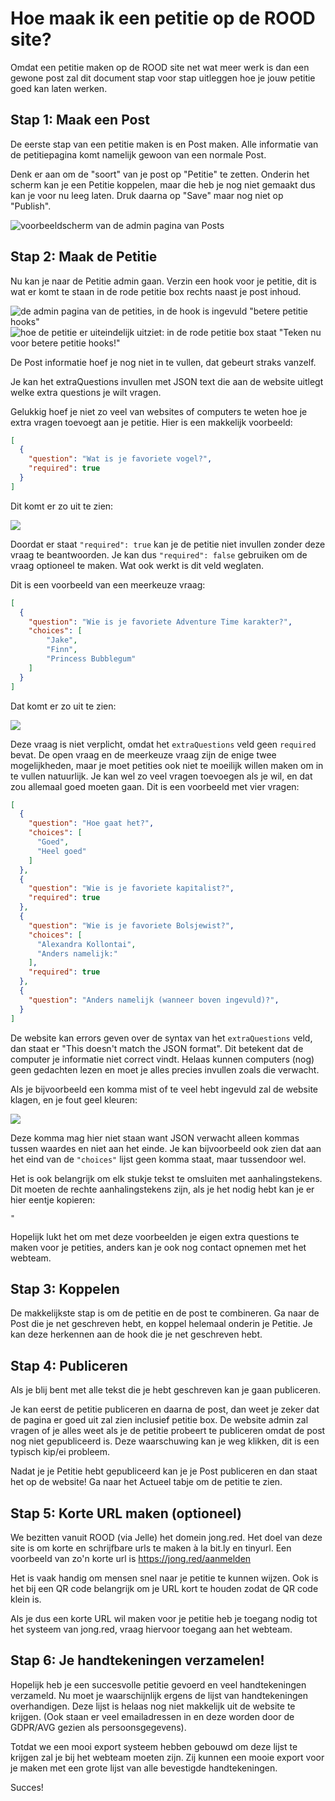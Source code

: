 # Hoe maak ik een petitie op de ROOD site?

Omdat een petitie maken op de ROOD site net wat meer werk is dan een gewone post
zal dit document stap voor stap uitleggen hoe je jouw petitie goed kan laten
werken.


## Stap 1: Maak een Post

De eerste stap van een petitie maken is en Post maken. Alle informatie van de
petitiepagina komt namelijk gewoon van een normale Post.

Denk er aan om de "soort" van je post op "Petitie" te zetten. Onderin het scherm kan je een Petitie koppelen, maar die heb je nog niet gemaakt dus kan je voor nu leeg laten. Druk daarna op "Save" maar nog niet op "Publish".

![voorbeeldscherm van de admin pagina van Posts](howto-petitie-1.png)


## Stap 2: Maak de Petitie

Nu kan je naar de Petitie admin gaan. Verzin een hook voor je petitie, dit
is wat er komt te staan in de rode petitie box rechts naast je post inhoud.

![de admin pagina van de petities, in de hook is ingevuld "betere petitie hooks"](howto-petitie-2.png)
![hoe de petitie er uiteindelijk uitziet: in de rode petitie box staat "Teken nu voor betere petitie hooks!"](howto-petitie-3.png)

De Post informatie hoef je nog niet in te vullen, dat gebeurt straks vanzelf.

Je kan het extraQuestions invullen met JSON text die aan de website uitlegt
welke extra questions je wilt vragen.

Gelukkig hoef je niet zo veel van websites of computers te weten hoe je extra
vragen toevoegt aan je petitie. Hier is een makkelijk voorbeeld:

```json
[
  {
    "question": "Wat is je favoriete vogel?",
    "required": true
  }
]
```

Dit komt er zo uit te zien:

![](howto-petitie-4.png)

Doordat er staat `"required": true` kan je de petitie niet invullen zonder
deze vraag te beantwoorden. Je kan dus `"required": false` gebruiken om
de vraag optioneel te maken. Wat ook werkt is dit veld weglaten.

Dit is een voorbeeld van een meerkeuze vraag:

```json
[
  {
    "question": "Wie is je favoriete Adventure Time karakter?",
    "choices": [
        "Jake",
        "Finn",
        "Princess Bubblegum"
    ]
  }
]
```

Dat komt er zo uit te zien:

![](howto-petitie-5.png)

Deze vraag is niet verplicht, omdat het `extraQuestions` veld geen `required`
bevat. De open vraag en de meerkeuze vraag zijn de enige twee mogelijkheden,
maar je moet petities ook niet te moeilijk willen maken om in te vullen
natuurlijk. Je kan wel zo veel vragen toevoegen als je wil, en dat zou
allemaal goed moeten gaan. Dit is een voorbeeld met vier vragen:

```json
[
  {
    "question": "Hoe gaat het?",
    "choices": [
      "Goed",
      "Heel goed"
    ]
  },
  {
    "question": "Wie is je favoriete kapitalist?",
    "required": true
  },
  {
    "question": "Wie is je favoriete Bolsjewist?",
    "choices": [
      "Alexandra Kollontai",
      "Anders namelijk:"
    ],
    "required": true
  },
  {
    "question": "Anders namelijk (wanneer boven ingevuld)?",
  }
]
```

De website kan errors geven over de syntax van het `extraQuestions` veld, dan staat er "This doesn't match the JSON format". Dit betekent dat de computer
je informatie niet correct vindt. Helaas kunnen computers (nog) geen
gedachten lezen en moet je alles precies invullen zoals die verwacht.

Als je bijvoorbeeld een komma mist of te veel hebt ingevuld zal de website
klagen, en je fout geel kleuren:

![](howto-petitie-6.png)

Deze komma mag hier niet staan want JSON verwacht alleen kommas tussen waardes
en niet aan het einde. Je kan bijvoorbeeld ook zien dat aan het eind van de
`"choices"` lijst geen komma staat, maar tussendoor wel.

Het is ook belangrijk om elk stukje tekst te omsluiten met aanhalingstekens.
Dit moeten de rechte aanhalingstekens zijn, als je het nodig hebt kan je er
hier eentje kopieren:

```
"
```

Hopelijk lukt het om met deze voorbeelden je eigen extra questions te maken
voor je petities, anders kan je ook nog contact opnemen met het webteam.


## Stap 3: Koppelen

De makkelijkste stap is om de petitie en de post te combineren. Ga naar de
Post die je net geschreven hebt, en koppel helemaal onderin je Petitie. Je
kan deze herkennen aan de hook die je net geschreven hebt.


## Stap 4: Publiceren

Als je blij bent met alle tekst die je hebt geschreven kan je gaan publiceren.

Je kan eerst de petitie publiceren en daarna de post, dan weet je zeker dat
de pagina er goed uit zal zien inclusief petitie box. De website admin
zal vragen of je alles weet als je de petitie probeert te publiceren omdat de
post nog niet gepubliceerd is. Deze waarschuwing kan je weg klikken, dit is
een typisch kip/ei probleem.

Nadat je je Petitie hebt gepubliceerd kan je je Post publiceren en dan staat
het op de website! Ga naar het Actueel tabje om de petitie te zien.


## Stap 5: Korte URL maken (optioneel)

We bezitten vanuit ROOD (via Jelle) het domein jong.red. Het doel van deze
site is om korte en schrijfbare urls te maken à la bit.ly en tinyurl. Een
voorbeeld van zo'n korte url is https://jong.red/aanmelden

Het is vaak handig om mensen snel naar je petitie te kunnen wijzen. Ook is
het bij een QR code belangrijk om je URL kort te houden zodat de QR code klein
is.

Als je dus een korte URL wil maken voor je petitie heb je toegang nodig tot
het systeem van jong.red, vraag hiervoor toegang aan het webteam.


## Stap 6: Je handtekeningen verzamelen!

Hopelijk heb je een succesvolle petitie gevoerd en veel handtekeningen
verzameld. Nu moet je waarschijnlijk ergens de lijst van handtekeningen
overhandigen. Deze lijst is helaas nog niet makkelijk uit de website te
krijgen. (Ook staan er veel emailadressen in en deze worden door de GDPR/AVG
gezien als persoonsgegevens).

Totdat we een mooi export systeem hebben gebouwd om deze lijst te krijgen
zal je bij het webteam moeten zijn. Zij kunnen een mooie export voor je maken
met een grote lijst van alle bevestigde handtekeningen.

Succes!
